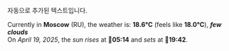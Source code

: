 
자동으로 추가된 텍스트입니다.

<!--START_SECTION:weather:moscow-->
Currently in **Moscow** (RU), the weather is: **18.6°C** (feels like **18.0°C**), ***few clouds***<br/>
On *April 19, 2025*, the *sun rises* at 🌅**05:14** and *sets* at 🌇**19:42**.
<!--END_SECTION:weather-->
